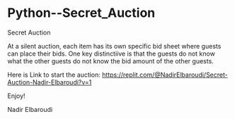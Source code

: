 # Python--Secret_Auction

Secret Auction

At a silent auction, each item has its own specific bid sheet where guests can place their bids. One key distinctiive is that the guests do not know what the other guests do not
know the bid amount of the other guests. 

Here is Link to start the auction:
https://replit.com/@NadirElbaroudi/Secret-Auction-Nadir-Elbaroudi?v=1

Enjoy!

Nadir Elbaroudi
